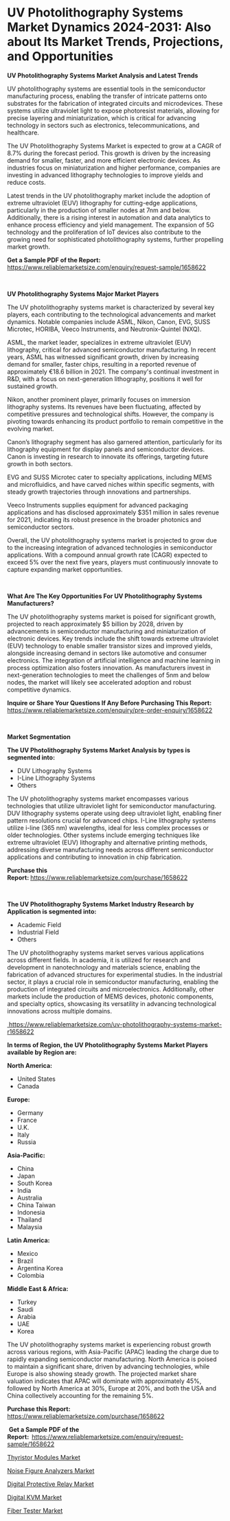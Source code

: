 <p><h1>UV Photolithography Systems Market Dynamics 2024-2031: Also about Its Market Trends, Projections, and Opportunities</h1></p><p><strong>UV Photolithography Systems Market Analysis and Latest Trends</strong></p>
<p><p>UV photolithography systems are essential tools in the semiconductor manufacturing process, enabling the transfer of intricate patterns onto substrates for the fabrication of integrated circuits and microdevices. These systems utilize ultraviolet light to expose photoresist materials, allowing for precise layering and miniaturization, which is critical for advancing technology in sectors such as electronics, telecommunications, and healthcare.</p><p>The UV Photolithography Systems Market is expected to grow at a CAGR of 8.7% during the forecast period. This growth is driven by the increasing demand for smaller, faster, and more efficient electronic devices. As industries focus on miniaturization and higher performance, companies are investing in advanced lithography technologies to improve yields and reduce costs.</p><p>Latest trends in the UV photolithography market include the adoption of extreme ultraviolet (EUV) lithography for cutting-edge applications, particularly in the production of smaller nodes at 7nm and below. Additionally, there is a rising interest in automation and data analytics to enhance process efficiency and yield management. The expansion of 5G technology and the proliferation of IoT devices also contribute to the growing need for sophisticated photolithography systems, further propelling market growth.</p></p>
<p><strong>Get a Sample PDF of the Report:&nbsp;</strong> <a href="https://www.reliablemarketsize.com/enquiry/request-sample/1658622?utm_campaign=1131&utm_medium=2&utm_source=Github&utm_content=ia&utm_term=28092024&utm_id=uv-photolithography-systems">https://www.reliablemarketsize.com/enquiry/request-sample/1658622</a></p>
<p>&nbsp;</p>
<p><strong>UV Photolithography Systems Major Market Players</strong></p>
<p><p>The UV photolithography systems market is characterized by several key players, each contributing to the technological advancements and market dynamics. Notable companies include ASML, Nikon, Canon, EVG, SUSS Microtec, HORIBA, Veeco Instruments, and Neutronix-Quintel (NXQ).</p><p>ASML, the market leader, specializes in extreme ultraviolet (EUV) lithography, critical for advanced semiconductor manufacturing. In recent years, ASML has witnessed significant growth, driven by increasing demand for smaller, faster chips, resulting in a reported revenue of approximately €18.6 billion in 2021. The company's continual investment in R&D, with a focus on next-generation lithography, positions it well for sustained growth.</p><p>Nikon, another prominent player, primarily focuses on immersion lithography systems. Its revenues have been fluctuating, affected by competitive pressures and technological shifts. However, the company is pivoting towards enhancing its product portfolio to remain competitive in the evolving market.</p><p>Canon’s lithography segment has also garnered attention, particularly for its lithography equipment for display panels and semiconductor devices. Canon is investing in research to innovate its offerings, targeting future growth in both sectors.</p><p>EVG and SUSS Microtec cater to specialty applications, including MEMS and microfluidics, and have carved niches within specific segments, with steady growth trajectories through innovations and partnerships.</p><p>Veeco Instruments supplies equipment for advanced packaging applications and has disclosed approximately $351 million in sales revenue for 2021, indicating its robust presence in the broader photonics and semiconductor sectors.</p><p>Overall, the UV photolithography systems market is projected to grow due to the increasing integration of advanced technologies in semiconductor applications. With a compound annual growth rate (CAGR) expected to exceed 5% over the next five years, players must continuously innovate to capture expanding market opportunities.</p></p>
<p>&nbsp;</p>
<p><strong>What Are The Key Opportunities For UV Photolithography Systems Manufacturers?</strong></p>
<p><p>The UV photolithography systems market is poised for significant growth, projected to reach approximately $5 billion by 2028, driven by advancements in semiconductor manufacturing and miniaturization of electronic devices. Key trends include the shift towards extreme ultraviolet (EUV) technology to enable smaller transistor sizes and improved yields, alongside increasing demand in sectors like automotive and consumer electronics. The integration of artificial intelligence and machine learning in process optimization also fosters innovation. As manufacturers invest in next-generation technologies to meet the challenges of 5nm and below nodes, the market will likely see accelerated adoption and robust competitive dynamics.</p></p>
<p><strong>Inquire or Share Your Questions If Any Before Purchasing This Report:</strong> <a href="https://www.reliablemarketsize.com/enquiry/pre-order-enquiry/1658622?utm_campaign=1131&utm_medium=2&utm_source=Github&utm_content=ia&utm_term=28092024&utm_id=uv-photolithography-systems">https://www.reliablemarketsize.com/enquiry/pre-order-enquiry/1658622</a></p>
<p>&nbsp;</p>
<p><strong>Market Segmentation</strong></p>
<p><strong>The UV Photolithography Systems Market Analysis by types is segmented into:</strong></p>
<p><ul><li>DUV Lithography Systems</li><li>I-Line Lithography Systems</li><li>Others</li></ul></p>
<p><p>The UV photolithography systems market encompasses various technologies that utilize ultraviolet light for semiconductor manufacturing. DUV lithography systems operate using deep ultraviolet light, enabling finer pattern resolutions crucial for advanced chips. I-Line lithography systems utilize i-line (365 nm) wavelengths, ideal for less complex processes or older technologies. Other systems include emerging techniques like extreme ultraviolet (EUV) lithography and alternative printing methods, addressing diverse manufacturing needs across different semiconductor applications and contributing to innovation in chip fabrication.</p></p>
<p><strong>Purchase this Report:&nbsp;</strong><a href="https://www.reliablemarketsize.com/purchase/1658622?utm_campaign=1131&utm_medium=2&utm_source=Github&utm_content=ia&utm_term=28092024&utm_id=uv-photolithography-systems">https://www.reliablemarketsize.com/purchase/1658622</a></p>
<p>&nbsp;</p>
<p><strong>The UV Photolithography Systems Market Industry Research by Application is segmented into:</strong></p>
<p><ul><li>Academic Field</li><li>Industrial Field</li><li>Others</li></ul></p>
<p><p>The UV photolithography systems market serves various applications across different fields. In academia, it is utilized for research and development in nanotechnology and materials science, enabling the fabrication of advanced structures for experimental studies. In the industrial sector, it plays a crucial role in semiconductor manufacturing, enabling the production of integrated circuits and microelectronics. Additionally, other markets include the production of MEMS devices, photonic components, and specialty optics, showcasing its versatility in advancing technological innovations across multiple domains.</p></p>
<p><a href="https://www.reliablemarketsize.com/uv-photolithography-systems-market-r1658622?utm_campaign=1131&utm_medium=2&utm_source=Github&utm_content=ia&utm_term=28092024&utm_id=uv-photolithography-systems">&nbsp;https://www.reliablemarketsize.com/uv-photolithography-systems-market-r1658622</a></p>
<p><strong>In terms of Region, the UV Photolithography Systems Market Players available by Region are:</strong></p>
<p>
    <p> <strong> North America: </strong>
        <ul>
            <li>United States</li>
            <li>Canada</li>
        </ul>
        </p> 
    <p> <strong> Europe: </strong>
        <ul>
            <li>Germany</li>
            <li>France</li>
            <li>U.K.</li>
            <li>Italy</li>
            <li>Russia</li>
        </ul>
        </p> 
    <p> <strong> Asia-Pacific: </strong>
        <ul>
            <li>China</li>
            <li>Japan</li>
            <li>South Korea</li>
            <li>India</li>
            <li>Australia</li>
            <li>China Taiwan</li>
            <li>Indonesia</li>
            <li>Thailand</li>
            <li>Malaysia</li>
        </ul>
        </p> 
    <p> <strong> Latin America: </strong>
        <ul>
            <li>Mexico</li>
            <li>Brazil</li>
            <li>Argentina Korea</li>
            <li>Colombia</li>
        </ul>
        </p> 
    <p> <strong> Middle East & Africa: </strong>
        <ul>
            <li>Turkey</li>
            <li>Saudi</li>
            <li>Arabia</li>
            <li>UAE</li>
            <li>Korea</li>
        </ul>
    </p>
    </p>
<p><p>The UV photolithography systems market is experiencing robust growth across various regions, with Asia-Pacific (APAC) leading the charge due to rapidly expanding semiconductor manufacturing. North America is poised to maintain a significant share, driven by advancing technologies, while Europe is also showing steady growth. The projected market share valuation indicates that APAC will dominate with approximately 45%, followed by North America at 30%, Europe at 20%, and both the USA and China collectively accounting for the remaining 5%.</p></p>
<p><strong>Purchase this Report: </strong><a href="https://www.reliablemarketsize.com/purchase/1658622?utm_campaign=1131&utm_medium=2&utm_source=Github&utm_content=ia&utm_term=28092024&utm_id=uv-photolithography-systems">https://www.reliablemarketsize.com/purchase/1658622</a></p>
<p>&nbsp;<strong>Get a Sample PDF of the Report:&nbsp;&nbsp;</strong><a href="https://www.reliablemarketsize.com/enquiry/request-sample/1658622?utm_campaign=1131&utm_medium=2&utm_source=Github&utm_content=ia&utm_term=28092024&utm_id=uv-photolithography-systems">https://www.reliablemarketsize.com/enquiry/request-sample/1658622</a></p>
<p><strong></strong></p>
<p><p><a href="https://www.linkedin.com/pulse/evaluating-global-thyristor-modules-market-trends-growth-opportunities-6vq8e?trackingId=FQnZplH2QUGnCD%2BT76yAaw%3D%3D&utm_campaign=1131&utm_medium=2&utm_source=Github&utm_content=ia&utm_term=28092024&utm_id=uv-photolithography-systems">Thyristor Modules Market</a></p><p><a href="https://issuu.com/reportprime-2/docs/noise-figure-analyzers-market-size-_99a0768c74cfe3?utm_campaign=1131&utm_medium=2&utm_source=Github&utm_content=ia&utm_term=28092024&utm_id=uv-photolithography-systems">Noise Figure Analyzers Market</a></p><p><a href="https://www.linkedin.com/pulse/global-digital-protective-relay-market-analysis-key-trends-upm8e?trackingId=L%2F9b1agQTq674BJ1cjPx%2Bg%3D%3D&utm_campaign=1131&utm_medium=2&utm_source=Github&utm_content=ia&utm_term=28092024&utm_id=uv-photolithography-systems">Digital Protective Relay Market</a></p><p><a href="https://www.linkedin.com/pulse/digital-kvm-market-size-share-trends-analysis-report-product-whgme?trackingId=gcHz49vPQhuCSjV0cxblWg%3D%3D&utm_campaign=1131&utm_medium=2&utm_source=Github&utm_content=ia&utm_term=28092024&utm_id=uv-photolithography-systems">Digital KVM Market</a></p><p><a href="https://issuu.com/reportprime-2/docs/fiber-tester-market-size-2030.pptx_55a46152d4c9a6?utm_campaign=1131&utm_medium=2&utm_source=Github&utm_content=ia&utm_term=28092024&utm_id=uv-photolithography-systems">Fiber Tester Market</a></p></p>